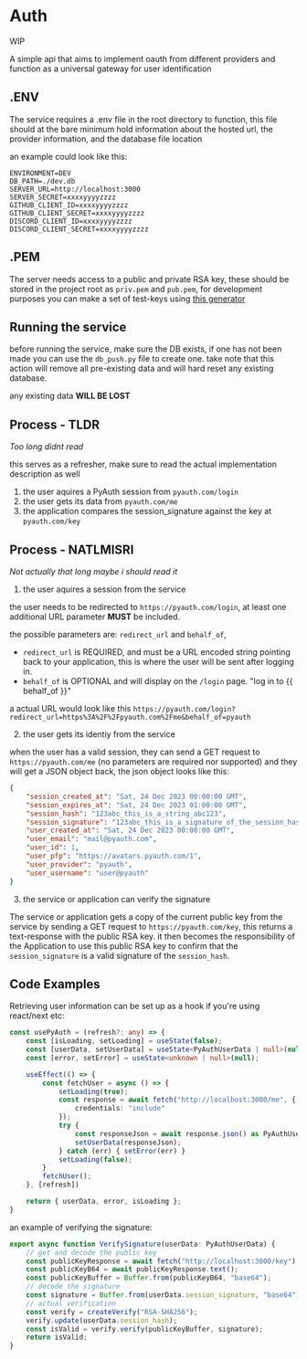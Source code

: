 # Auth

WIP

A simple api that aims to implement oauth from different providers and function
as a universal gateway for user identification

## .ENV
The service requires a .env file in the root directory to function,
this file should at the bare minimum hold information about the hosted url,
the provider information, and the database file location

an example could look like this:
```
ENVIRONMENT=DEV
DB_PATH=./dev.db
SERVER_URL=http://localhost:3000
SERVER_SECRET=xxxxyyyyzzzz
GITHUB_CLIENT_ID=xxxxyyyyzzzz
GITHUB_CLIENT_SECRET=xxxxyyyyzzzz
DISCORD_CLIENT_ID=xxxxyyyyzzzz
DISCORD_CLIENT_SECRET=xxxxyyyyzzzz
```

## .PEM
The server needs access to a public and private RSA key,
these should be stored in the project root as `priv.pem` and
`pub.pem`, for development purposes you can make a set of test-keys
using [this generator](https://cryptotools.net/rsagen)

## Running the service
before running the service, make sure the DB exists,
if one has not been made you can use the `db_push.py`
file to create one. take note that this action will remove all
pre-existing data and will hard reset any existing database.

any existing data **WILL BE LOST**

## Process - TLDR
*Too long didnt read*

this serves as a refresher, make sure to read the actual implementation description as well

1. the user aquires a PyAuth session from `pyauth.com/login`
2. the user gets its data from `pyauth.com/me`
3. the application compares the session_signature against the key at `pyauth.com/key`

## Process - NATLMISRI
*Not actually that long maybe i should read it*

1. the user aquires a session from the service

the user needs to be redirected to `https://pyauth.com/login`,
at least one additional URL parameter **MUST** be included.

the possible parameters are: `redirect_url` and `behalf_of`,

* `redirect_url` is REQUIRED, and must be a URL encoded string pointing
back to your application, this is where the user will be sent after logging in. 
* `behalf_of` is OPTIONAL and will display on the `/login` page. "log in to {{ behalf_of }}"

a actual URL would look like this `https://pyauth.com/login?redirect_url=https%3A%2F%2Fpyauth.com%2Fme&behalf_of=pyauth`

2. the user gets its identiy from the service

when the user has a valid session, they can send a GET request to `https://pyauth.com/me`
(no parameters are required nor supported) and they will get a JSON object back,
the json object looks like this:

```json
{
    "session_created_at": "Sat, 24 Dec 2023 00:00:00 GMT",
    "session_expires_at": "Sat, 24 Dec 2023 01:00:00 GMT",
    "session_hash": "123abc_this_is_a_string_abc123",
    "session_signature": "123abc_this_is_a_signature_of_the_session_hash_abc123",
    "user_created_at": "Sat, 24 Dec 2023 00:00:00 GMT",
    "user_email": "mail@pyauth.com",
    "user_id": 1,
    "user_pfp": "https://avatars.pyauth.com/1",
    "user_provider": "pyauth",
    "user_username": "user@pyauth"
}
```

3. the service or application can verify the signature

The service or application gets a copy of the current public key from the service
by sending a GET request to `https://pyauth.com/key`, this returns a text-response
with the public RSA key. it then becomes the responsibility of the Application
to use this public RSA key to confirm that the `session_signature` is a valid
signature of the `session_hash`.

## Code Examples
Retrieving user information can be set up as a hook if you're using react/next etc:

```ts
const usePyAuth = (refresh?: any) => {
    const [isLoading, setLoading] = useState(false);
    const [userData, setUserData] = useState<PyAuthUserData | null>(null);
    const [error, setError] = useState<unknown | null>(null);

    useEffect(() => {
        const fetchUser = async () => {
            setLoading(true);
            const response = await fetch("http://localhost:3000/me", {
                credentials: "include"
            });
            try {
                const responseJson = await response.json() as PyAuthUserData;
                setUserData(responseJson);
            } catch (err) { setError(err) }
            setLoading(false);
        }
        fetchUser();
    }, [refresh])

    return { userData, error, isLoading };
}
```

an example of verifying the signature:

```ts
export async function VerifySignature(userData: PyAuthUserData) {
    // get and decode the public key
    const publicKeyResponse = await fetch("http://localhost:3000/key");
    const publicKeyB64 = await publicKeyResponse.text();
    const publicKeyBuffer = Buffer.from(publicKeyB64, "base64");
    // decode the signature
    const signature = Buffer.from(userData.session_signature, "base64");
    // actual verification
    const verify = createVerify("RSA-SHA256");
    verify.update(userData.session_hash);
    const isValid = verify.verify(publicKeyBuffer, signature);
    return isValid;
}
```